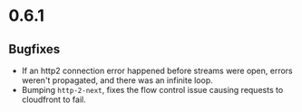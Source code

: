 # 0.6.1

## Bugfixes

* If an http2 connection error happened before streams were open, errors weren't propagated, and there was an infinite loop.
* Bumping `http-2-next`, fixes the flow control issue causing requests to cloudfront to fail.
